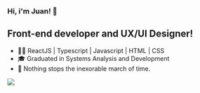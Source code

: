 ### Hi, i'm Juan! 👋

## Front-end developer and UX/UI Designer!

- 👩‍💻 ReactJS | Typescript | Javascript | HTML | CSS
- 🎓 Graduated in Systems Analysis and Development
- 🚀 Nothing stops the inexorable march of time.

![](https://github-profile-summary-cards.vercel.app/api/cards/profile-details?username=juanrezende&theme=transparent)
